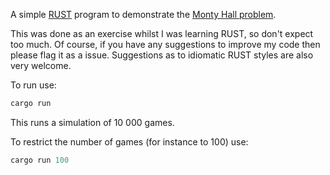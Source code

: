 A simple [RUST](https://www.rust-lang.org/) program to demonstrate the [Monty Hall problem](https://en.wikipedia.org/wiki/Monty_Hall_problem). 

This was done as an exercise whilst I was learning RUST, so don't expect too much. Of course, if you have any suggestions to improve my code then please flag it as a issue. Suggestions as to idiomatic RUST styles are also very welcome.  

To run use: 

```rust
cargo run 
```

This runs a simulation of 10 000 games. 

To restrict the number of games (for instance to 100) use:

```rust
cargo run 100 
```

